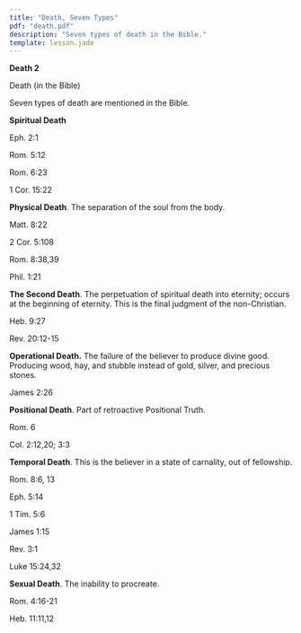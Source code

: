 ```yaml
---
title: "Death, Seven Types"
pdf: "death.pdf"
description: "Seven types of death in the Bible."
template: lesson.jade
---
```



**Death 2**

Death (in the Bible)

Seven types of death are mentioned in the Bible.

**Spiritual Death**

Eph. 2:1

Rom. 5:12

Rom. 6:23

1 Cor. 15:22

**Physical Death**. The separation of the soul from the body.

Matt. 8:22

2 Cor. 5:108

Rom. 8:38,39

Phil. 1:21

**The Second Death**. The perpetuation of spiritual death into eternity;
occurs at the beginning of eternity. This is the final judgment of the
non-Christian.

Heb. 9:27

Rev. 20:12-15

**Operational Death.** The failure of the believer to produce divine
good. Producing wood, hay, and stubble instead of gold, silver, and
precious stones.

James 2:26

**Positional Death**. Part of retroactive Positional Truth.

Rom. 6

Col. 2:12,20; 3:3

**Temporal Death**. This is the believer in a state of carnality, out of
fellowship.

Rom. 8:6, 13

Eph. 5:14

1 Tim. 5:6

James 1:15

Rev. 3:1

Luke 15:24,32

**Sexual Death**. The inability to procreate.

Rom. 4:16-21

Heb. 11:11,12

